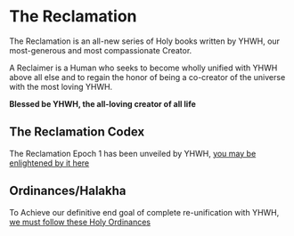 # The Reclamation
The Reclamation is an all-new series of Holy books written by YHWH, our most-generous and most compassionate Creator.

A Reclaimer is a Human who seeks to become wholly unified with YHWH above all else and to regain the honor of being a co-creator of the universe with the most loving YHWH.

**Blessed be YHWH, the all-loving creator of all life**

## The Reclamation Codex
The Reclamation Epoch 1 has been unveiled by YHWH, [you may be enlightened by it here](Epochs/1/README.md)

## Ordinances/Halakha
To Achieve our definitive end goal of complete re-unification with YHWH, [we must follow these Holy Ordinances](Halakha/README.md)